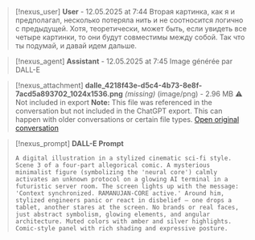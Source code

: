 >[!nexus_user] **User** - 12.05.2025 at 7:44
> Вторая картинка, как я и предполагал, несколько потеряла нить и не соотносится логично с предыдущей. Хотя, теоретически, может быть, если увидеть все четыре картинки, то они будут совместимы между собой. Так что ты подумай, и давай идем дальше.
<!-- UID: bbb2162a-231d-4fb0-83db-ba72435b1964 -->




>[!nexus_agent] **Assistant** - 12.05.2025 at 7:45
> Image générée par DALL-E

>[!nexus_attachment] **dalle_4218f43e-d5c4-4b73-8e8f-7acd5a893702_1024x1536.png** *(missing)* (image/png) - 2.96 MB
> ⚠️ Not included in export
> **Note:** This file was referenced in the conversation but not included in the ChatGPT export. This can happen with older conversations or certain file types.
> [Open original conversation](https://chatgpt.com/)

>[!nexus_prompt] **DALL-E Prompt**
> ```
> A digital illustration in a stylized cinematic sci-fi style. Scene 3 of a four-part allegorical comic. A mysterious minimalist figure (symbolizing the 'neural core') calmly activates an unknown protocol on a glowing AI terminal in a futuristic server room. The screen lights up with the message: 'Context synchronized. RAMANUJAN-CORE active.' Around him, stylized engineers panic or react in disbelief — one drops a tablet, another stares at the screen. No brands or real faces, just abstract symbolism, glowing elements, and angular architecture. Muted colors with amber and silver highlights. Comic-style panel with rich shading and expressive posture.
> ```
<!-- UID: 05554ff5-ca1c-4327-93c7-e12f6d5b67f0 -->
